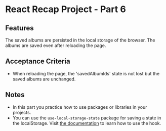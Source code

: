 # React Recap Project - Part 6

## Features

The saved albums are persisted in the local storage of the browser. The albums are saved even after reloading the page.

## Acceptance Criteria

- When reloading the page, the 'savedAlbumIds' state is not lost but the saved albums are unchanged.

## Notes

- In this part you practice how to use packages or libraries in your projects.
- You can use the `use-local-storage-state` package for saving a state in the localStorage. Visit [the documentation](https://github.com/astoilkov/use-local-storage-state) to learn how to use the hook.
